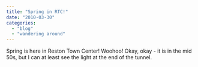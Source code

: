 ```yaml
---
title: "Spring in RTC!"
date: "2010-03-30"
categories: 
  - "blog"
  - "wandering around"
---
```

Spring is here in Reston Town Center! Woohoo! Okay, okay -  it is in the mid 50s, but I can at least see the light at the end of the tunnel.

